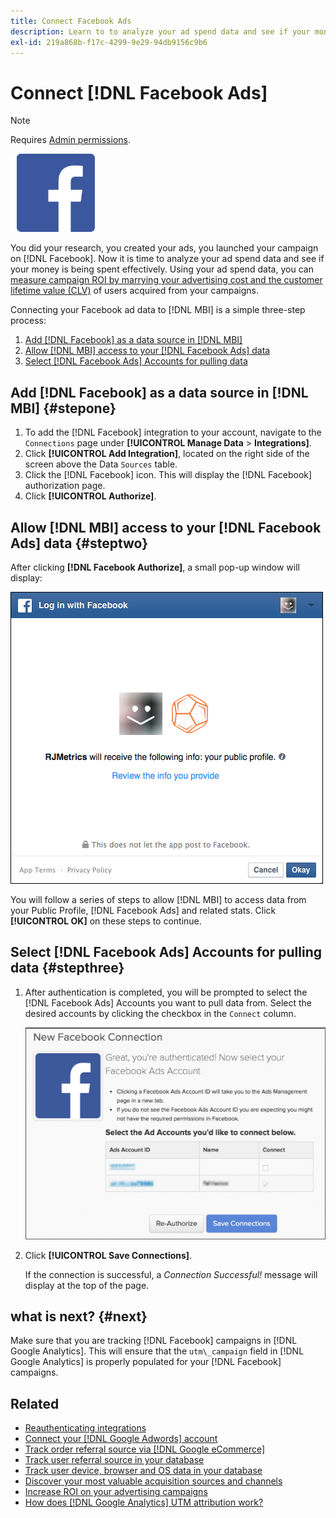 ```yaml
---
title: Connect Facebook Ads
description: Learn to to analyze your ad spend data and see if your money is being spent effectively.
exl-id: 219a868b-f17c-4299-9e29-94db9156c9b6
---
```

# Connect [!DNL Facebook Ads]

>[!NOTE]
>
>Requires [Admin permissions](../../../administrator/user-management/user-management.md).

![](../../../assets/Facebook_Logo.png)

You did your research, you created your ads, you launched your campaign on [!DNL Facebook]. Now it is time to analyze your ad spend data and see if your money is being spent effectively. Using your ad spend data, you can [measure campaign ROI by marrying your advertising cost and the customer lifetime value (CLV)](../../../data-analyst/analysis/roi-ad-camp.md) of users acquired from your campaigns.

Connecting your Facebook ad data to [!DNL MBI] is a simple three-step process:

1. [Add [!DNL Facebook] as a data source in [!DNL MBI]](#stepone)
1. [Allow [!DNL MBI] access to your [!DNL Facebook Ads] data](#steptwo)
1. [Select [!DNL Facebook Ads] Accounts for pulling data](#stepthree)

## Add [!DNL Facebook] as a data source in [!DNL MBI] {#stepone}

1. To add the [!DNL Facebook] integration to your account, navigate to the `Connections` page under **[!UICONTROL Manage Data** > **Integrations]**.
1. Click **[!UICONTROL Add Integration]**, located on the right side of the screen above the Data `Sources` table.
1. Click the [!DNL Facebook] icon. This will display the [!DNL Facebook] authorization page.
1. Click **[!UICONTROL Authorize]**.

## Allow [!DNL MBI] access to your [!DNL Facebook Ads] data {#steptwo}

After clicking **[!DNL Facebook Authorize]**, a small pop-up window will display:

 ![](../../../assets/Facebook_Access_Popup.png)

You will follow a series of steps to allow [!DNL MBI] to access data from your Public Profile, [!DNL Facebook Ads] and related stats. Click **[!UICONTROL OK]** on these steps to continue.

## Select [!DNL Facebook Ads] Accounts for pulling data {#stepthree}

1. After authentication is completed, you will be prompted to select the [!DNL Facebook Ads] Accounts you want to pull data from. Select the desired accounts by clicking the checkbox in the `Connect` column.

     ![](../../../assets/Facebook_Ad_Accounts.png)

1. Click **[!UICONTROL Save Connections]**.

   If the connection is successful, a *Connection Successful!* message will display at the top of the page.

## what is next? {#next}

Make sure that you are tracking [!DNL Facebook] campaigns in [!DNL Google Analytics]. This will ensure that the `utm\_campaign` field in [!DNL Google Analytics] is properly populated for your [!DNL Facebook] campaigns.

## Related

* [Reauthenticating integrations](https://experienceleague.adobe.com/docs/commerce-knowledge-base/kb/how-to/mbi-reauthenticating-integrations.html?lang=en)
* [Connect your [!DNL Google Adwords] account](../integrations/google-ecommerce.md)
* [Track order referral source via [!DNL Google eCommerce]](../integrations/google-ecommerce.md)
* [Track user referral source in your database](../../analysis/google-track-user-acq.md)
* [Track user device, browser and OS data in your database](../../analysis/track-usr-dev-browser.md)
* [Discover your most valuable acquisition sources and channels](../../analysis/most-value-source-channel.md)
* [Increase ROI on your advertising campaigns](../../analysis/roi-ad-camp.md)
* [How does [!DNL Google Analytics] UTM attribution work?](../../analysis/utm-attributes.md)

